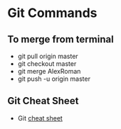 # Git Commands

## To merge from terminal
- git pull origin master
- git checkout master
- git merge AlexRoman
- git push -u origin master


## Git Cheat Sheet
- Git [cheat sheet](https://education.github.com/git-cheat-sheet-education.pdf)